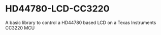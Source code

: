 # HD44780-LCD-CC3220
A basic library to control a HD44780 based LCD on a Texas Instruments CC3220 MCU
